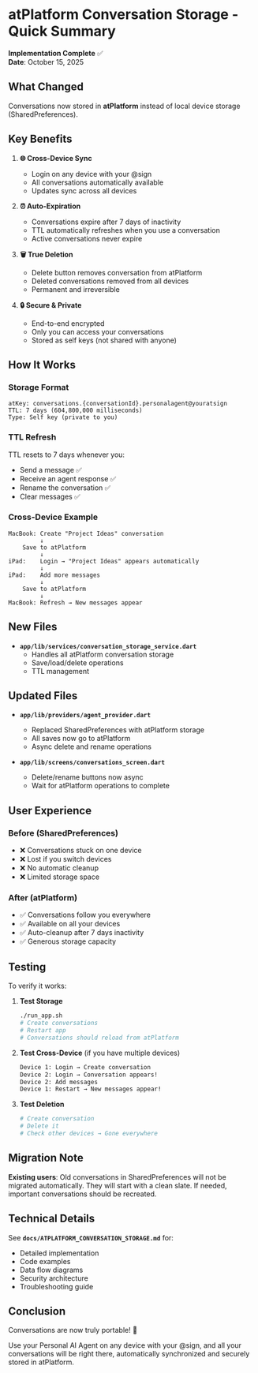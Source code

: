 # atPlatform Conversation Storage - Quick Summary

**Implementation Complete** ✅  
**Date**: October 15, 2025

## What Changed

Conversations now stored in **atPlatform** instead of local device storage (SharedPreferences).

## Key Benefits

1. **🌐 Cross-Device Sync**
   - Login on any device with your @sign
   - All conversations automatically available
   - Updates sync across all devices

2. **⏰ Auto-Expiration**
   - Conversations expire after 7 days of inactivity
   - TTL automatically refreshes when you use a conversation
   - Active conversations never expire

3. **🗑️ True Deletion**
   - Delete button removes conversation from atPlatform
   - Deleted conversations removed from all devices
   - Permanent and irreversible

4. **🔒 Secure & Private**
   - End-to-end encrypted
   - Only you can access your conversations
   - Stored as self keys (not shared with anyone)

## How It Works

### Storage Format
```
atKey: conversations.{conversationId}.personalagent@youratsign
TTL: 7 days (604,800,000 milliseconds)
Type: Self key (private to you)
```

### TTL Refresh
TTL resets to 7 days whenever you:
- Send a message ✅
- Receive an agent response ✅
- Rename the conversation ✅
- Clear messages ✅

### Cross-Device Example
```
MacBook: Create "Project Ideas" conversation
         ↓
    Save to atPlatform
         ↓
iPad:    Login → "Project Ideas" appears automatically
         ↓
iPad:    Add more messages
         ↓
    Save to atPlatform
         ↓
MacBook: Refresh → New messages appear
```

## New Files

- **`app/lib/services/conversation_storage_service.dart`**
  - Handles all atPlatform conversation storage
  - Save/load/delete operations
  - TTL management

## Updated Files

- **`app/lib/providers/agent_provider.dart`**
  - Replaced SharedPreferences with atPlatform storage
  - All saves now go to atPlatform
  - Async delete and rename operations

- **`app/lib/screens/conversations_screen.dart`**
  - Delete/rename buttons now async
  - Wait for atPlatform operations to complete

## User Experience

### Before (SharedPreferences)
- ❌ Conversations stuck on one device
- ❌ Lost if you switch devices
- ❌ No automatic cleanup
- ❌ Limited storage space

### After (atPlatform)
- ✅ Conversations follow you everywhere
- ✅ Available on all your devices
- ✅ Auto-cleanup after 7 days inactivity
- ✅ Generous storage capacity

## Testing

To verify it works:

1. **Test Storage**
   ```bash
   ./run_app.sh
   # Create conversations
   # Restart app
   # Conversations should reload from atPlatform
   ```

2. **Test Cross-Device** (if you have multiple devices)
   ```bash
   Device 1: Login → Create conversation
   Device 2: Login → Conversation appears!
   Device 2: Add messages
   Device 1: Restart → New messages appear!
   ```

3. **Test Deletion**
   ```bash
   # Create conversation
   # Delete it
   # Check other devices → Gone everywhere
   ```

## Migration Note

**Existing users**: Old conversations in SharedPreferences will not be migrated automatically. They will start with a clean slate. If needed, important conversations should be recreated.

## Technical Details

See **`docs/ATPLATFORM_CONVERSATION_STORAGE.md`** for:
- Detailed implementation
- Code examples
- Data flow diagrams
- Security architecture
- Troubleshooting guide

## Conclusion

Conversations are now truly portable! 🎉

Use your Personal AI Agent on any device with your @sign, and all your conversations will be right there, automatically synchronized and securely stored in atPlatform.
